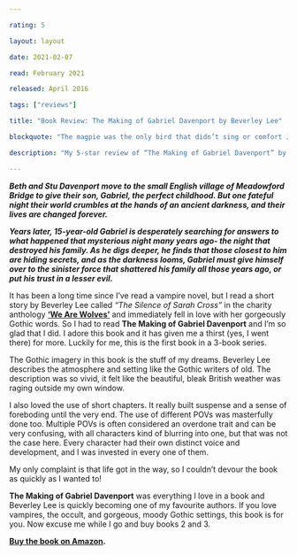 ```yaml
---

rating: 5

layout: layout

date: 2021-02-07

read: February 2021

released: April 2016

tags: ["reviews"]

title: "Book Review: The Making of Gabriel Davenport by Beverley Lee"

blockquote: "The magpie was the only bird that didn’t sing or comfort Jesus at the crucifixion. Some people are convinced that they’re cursed. The old myths say they carry a drop of the devil’s blood under their tongue."

description: "My 5-star review of “The Making of Gabriel Davenport” by Beverley Lee"

---
```


***Beth and Stu Davenport move to the small English village of Meadowford Bridge to give their son, Gabriel, the perfect childhood. But one fateful night their world crumbles at the hands of an ancient darkness, and their lives are changed forever.***

***Years later, 15-year-old Gabriel is desperately searching for answers to what happened that mysterious night many years ago- the night that destroyed his family. As he digs deeper, he finds that those closest to him are hiding secrets, and as the darkness looms, Gabriel must give himself over to the sinister force that shattered his family all those years ago, or put his trust in a lesser evil.*** 

It has been a long time since I’ve read a vampire novel, but I read a short story by Beverley Lee called *“The Silence of Sarah Cross”* in the charity anthology **[‘We Are Wolves’](https://abitwordsy.blog/book-reviews/we-are-wolves/)** and immediately fell in love with her gorgeously Gothic words. So I had to read **The Making of Gabriel Davenport** and I’m so glad that I did. I adore this book and it has given me a thirst (yes, I went there) for more. Luckily for me, this is the first book in a 3-book series. 

The Gothic imagery in this book is the stuff of my dreams. Beverley Lee describes the atmosphere and setting like the Gothic writers of old. The description was so vivid, it felt like the beautiful, bleak British weather was raging outside my own window. 

I also loved the use of short chapters. It really built suspense and a sense of foreboding until the very end. The use of different POVs was masterfully done too. Multiple POVs is often considered an overdone trait and can be very confusing, with all characters kind of blurring into one, but that was not the case here. Every character had their own distinct voice and development, and I was invested in every one of them. 

My only complaint is that life got in the way, so I couldn’t devour the book as quickly as I wanted to!

**The Making of Gabriel Davenport** was everything I love in a book and Beverley Lee is quickly becoming one of my favourite authors. If you love vampires, the occult, and gorgeous, moody Gothic settings, this book is for you. Now excuse me while I go and buy books 2 and 3. 

**[Buy the book on Amazon](https://www.amazon.com/Making-Gabriel-Davenport-Book-ebook/dp/B01CKEZ0LC).** 



 



